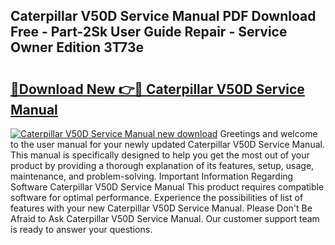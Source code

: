 ## Caterpillar V50D Service Manual PDF Download Free - Part-2Sk User Guide Repair - Service Owner Edition 3T73e

# <h2><a href="http://bc76940.oget.top/?id=Caterpillar+V50D+Service+Manual">🔗Download New 👉🔴 Caterpillar V50D Service Manual</a></h2>

[![Caterpillar V50D Service Manual new download](https://i.imgur.com/5g1atiW.png)](http://bc76940.oget.top/?id=Caterpillar+V50D+Service+Manual)
Greetings and welcome to the user manual for your newly updated Caterpillar V50D Service Manual. This manual is specifically designed to help you get the most out of your product by providing a thorough explanation of its features, setup, usage, maintenance, and problem-solving. Important Information Regarding Software Caterpillar V50D Service Manual This product requires compatible software for optimal performance. Experience the possibilities of list of features with your new Caterpillar V50D Service Manual. Please Don't Be Afraid to Ask Caterpillar V50D Service Manual. Our customer support team is ready to answer your questions.
